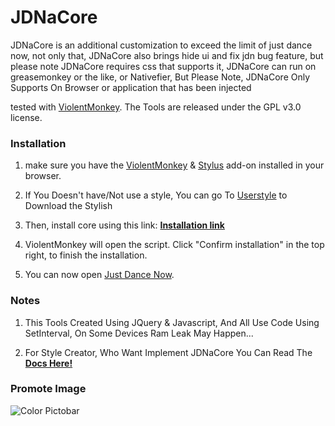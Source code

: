 # JDNaCore
JDNaCore is an additional customization to exceed the limit of just dance now, not only that, JDNaCore also brings hide ui and fix jdn bug feature, but please note JDNaCore requires css that supports it, JDNaCore can run on greasemonkey or the like, or Nativefier, But Please Note, JDNaCore Only Supports On Browser or application that has been injected

tested with [ViolentMonkey](https://violentmonkey.github.io/).
The Tools are released under the GPL v3.0 license.

### Installation

1. make sure you have the [ViolentMonkey](https://violentmonkey.github.io/) & [Stylus](https://chrome.google.com/webstore/detail/stylus/clngdbkpkpeebahjckkjfobafhncgmne) add-on installed in your browser.

2. If You Doesn't have/Not use a style, You can go To [Userstyle](https://userstyles.world/) to Download the Stylish

3. Then, install core using this link: **[Installation link](https://greasyfork.org/scripts/446776-jdnacore-all-in-one/code/JDNaCore%20All%20In%20One.user.js)**

4. ViolentMonkey will open the script. Click "Confirm installation" in the top right, to finish the installation.

5. You can now open [Just Dance Now](https://justdancenow.com).

### Notes
1. This Tools Created Using JQuery & Javascript, And All Use Code Using SetInterval, On Some Devices Ram Leak May Happen...

2. For Style Creator, Who Want Implement JDNaCore You Can Read The **[Docs Here!](https://github.com/ibratabian17/JDNaCore/blob/example/docs.md)**

### Promote Image
![Color Pictobar](https://cdn.discordapp.com/attachments/800263821720551434/1013039588098449508/unknown.png)
